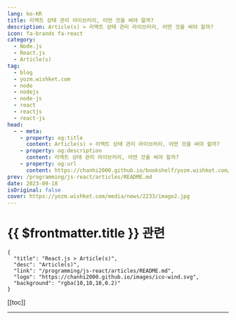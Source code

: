 ```yaml
---
lang: ko-KR
title: 리액트 상태 관리 라이브러리, 어떤 것을 써야 할까?
description: Article(s) > 리액트 상태 관리 라이브러리, 어떤 것을 써야 할까?
icon: fa-brands fa-react
category: 
  - Node.js
  - React.js
  - Article(s)
tag: 
  - blog
  - yozm.wishket.com
  - node
  - nodejs
  - node-js
  - react
  - reactjs
  - react-js
head:
  - - meta:
    - property: og:title
      content: Article(s) > 리액트 상태 관리 라이브러리, 어떤 것을 써야 할까?
    - property: og:description
      content: 리액트 상태 관리 라이브러리, 어떤 것을 써야 할까?
    - property: og:url
      content: https://chanhi2000.github.io/bookshelf/yozm.wishket.com/2233.html
prev: /programming/js-react/articles/README.md
date: 2023-09-18
isOriginal: false
cover: https://yozm.wishket.com/media/news/2233/image2.jpg
---
```


# {{ $frontmatter.title }} 관련

```component VPCard
{
  "title": "React.js > Article(s)",
  "desc": "Article(s)",
  "link": "/programming/js-react/articles/README.md",
  "logo": "https://chanhi2000.github.io/images/ico-wind.svg",
  "background": "rgba(10,10,10,0.2)"
}
```

[[toc]]

---

<SiteInfo
  name="리액트 상태 관리 라이브러리, 어떤 것을 써야 할까? | 요즘IT"
  desc="웹 프론트엔드 개발자라면 한 번쯤 상태 관리 라이브러리에 대해 들어봤을 것이다. 이미 쓰고 있는 라이브러리를 유지하는 것도 좋지만, 현재 어떤 도구들이 나오고 있는지 꾸준히 관심을 가지는 것도 중요하다. 이번 글에서는 비교적 최근에 등장한 리액트 상태 관리 라이브러리 4가지를 살펴보고자 한다."
  url="https://yozm.wishket.com/magazine/detail/2233/"
  logo="https://yozm.wishket.com/favicon.ico"
  preview="https://yozm.wishket.com/media/news/2233/image2.jpg"/>

<!-- TODO: 작성 -->

